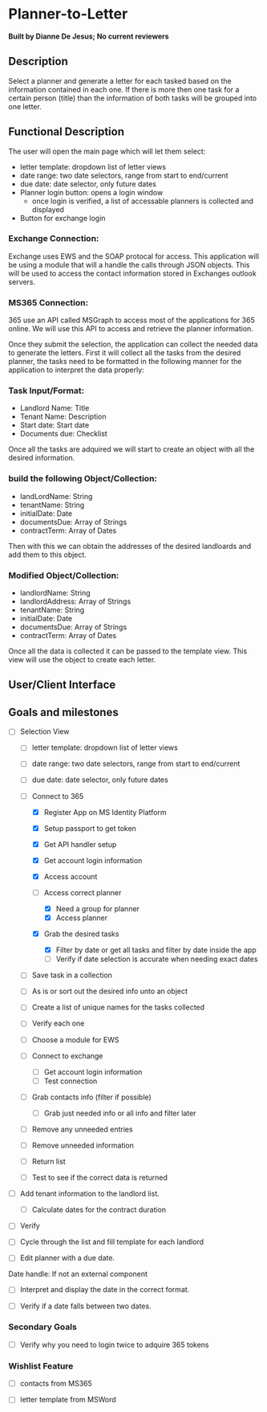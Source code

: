 # Planner-to-Letter
**Built by Dianne De Jesus; No current reviewers**
  
## Description
Select a planner and generate a letter for each tasked based on the information contained in each one. If there is more then one task for a certain person (title) than the information of both tasks will be grouped into one letter.

<!-- Functional Descrition
 With this section, you’re trying to answer a simple question: What does the software do? Of course, to answer this question thoroughly, you’ll need to dig a little deeper. In your functional description, you should cover error handling, one-time startup procedures, user limitations, and other similar details.  -->

## Functional Description
The user will open the main page which will let them select: 
* letter template: dropdown list of letter views
* date range: two date selectors, range from start to end/current
* due date: date selector, only future dates
* Planner login button: opens a login window
    * once login is verified, a list of accessable planners is collected and displayed
* Button for exchange login

### Exchange Connection:
Exchange uses EWS and the SOAP protocal for access. This application will be using a module that will a handle the calls through JSON objects. This will be used to access the contact information stored in Exchanges outlook servers.

### MS365 Connection:
365 use an API called MSGraph to access most of the applications for 365 online. We will use this API to access and retrieve the planner information.

Once they submit the selection, the application can collect the needed data to generate the letters. First it will collect all the tasks from the desired planner, the tasks need to be formatted in the following manner for the application to interpret the data properly:

### Task Input/Format:
* Landlord Name: Title
* Tenant Name: Description
* Start date: Start date
* Documents due: Checklist

Once all the tasks are adquired we will start to create an object with all the desired information. 

### build the following Object/Collection:
* landLordName: String
* tenantName: String
* initialDate: Date
* documentsDue: Array of Strings
* contractTerm: Array of Dates

Then with this we can obtain the addresses of the desired landloards and add them to this object.

### Modified Object/Collection:
* landlordName: String
* landlordAddress: Array of Strings
* tenantName: String
* initialDate: Date
* documentsDue: Array of Strings
* contractTerm: Array of Dates

Once all the data is collected it can be passed to the template view. This view will use the object to create each letter.





<!-- ### Databases


 -->





## User/Client Interface
<!-- 
    ### Login Page
    ![login page](https://github.com/diannedejesus/update_contacts/blob/main/login-signup.PNG?raw=true "Login Page")
    ***
    ### Signup Page
    ![signup page](https://github.com/diannedejesus/update_contacts/blob/main/signup-login.PNG?raw=true "Signup Page")
    ***
-->

<!-- User Interfase
There’s a good chance your coding project is going to be an application, which means it will have a user interface. (If your project is a library or something similar, there won’t be an interface.) As clients, UX designers, and programmers discuss and plan the user interface, it’s easy for the lines to get crossed. If the client doesn’t adequately communicate their vision, your teams might build out the user interface only to have the design shot down.  

Here’s the good news: These mishaps are, for the most part, entirely avoidable. You just need to discuss a few questions with the client before you start developing. Do certain elements of the interface change (animations)? Which elements are buttons? How many unique screens can the user navigate to? And, of course, what does all of this actually look like?

And there’s more good news: Wireframe diagrams can help you answer all of these questions! As your client shares their vision for the user interface (perhaps sending rough sketches), your teams should build out wireframe diagrams.

Once these wireframes are approved by the client, include them in the user interface section of your software design document.

illustration of people working together
Learn how to create a low-fidelity wireframe in Lucidchart to include within your software design document. -->

## Goals and milestones
- [ ] Selection View
    - [ ] letter template: dropdown list of letter views
    - [ ] date range: two date selectors, range from start to end/current
    - [ ] due date: date selector, only future dates

    - [ ] Connect to 365
        - [X] Register App on MS Identity Platform
        - [X] Setup passport to get token
        - [x] Get API handler setup
        - [X] Get account login information
        - [x] Access account

        - [ ] Access correct planner
            - [X] Need a group for planner
            - [X] Access planner
        - [X] Grab the desired tasks
            - [X] Filter by date or get all tasks and filter by date inside the app
            - [ ] Verify if date selection is accurate when needing exact dates

    - [ ] Save task in a collection
    - [ ] As is or sort out the desired info unto an object
    - [ ] Create a list of unique names for the tasks collected
    - [ ] Verify each one


    - [ ] Choose a module for EWS
    - [ ] Connect to exchange
        - [ ] Get account login information
        - [ ] Test connection
    - [ ] Grab contacts info (filter if possible)
        - [ ] Grab just needed info or all info and filter later
    - [ ] Remove any unneeded entries
    - [ ] Remove unneeded information
    - [ ] Return list
    - [ ] Test to see if the correct data is returned


- [ ] Add tenant information to the landlord list.
    - [ ] Calculate dates for the contract duration
- [ ] Verify



- [ ] Cycle through the list and fill template for each landlord
- [ ] Edit planner with a due date.

Date handle:
If not an external component

- [ ] Interpret and display the date in the correct format.
- [ ] Verify if a date falls between two dates.



### Secondary Goals
- [ ] Verify why you need to login twice to adquire 365 tokens



### Wishlist Feature
- [ ] contacts from MS365
- [ ] letter template from MSWord


<!-- #### Future



### Issues




### Completed -->






<!-- NOTES



 -->

<!-- Break it down
 Instead of approaching your project as a single drawn-out process, you might find it helpful to break it down into more manageable pieces. (This is true for the project’s timeline and the code itself.) At the most macro level, you have an overarching goal: What problem is your software addressing? Who will be using it?

Below that, you have a set of milestones. Milestones are essentially checkpoints—they help stakeholders know when certain aspects of the project will be completed. These milestones are for both internal use and external use. Within your team, they help keep your engineering team on track. You can also use them to show the client measurable steps your teams are taking to finish the project.  -->

<!-- ## Prioritization
As you begin to break the project into smaller features and user stories, you’ll want to rank them according to priority. To do this, plot each feature on a prioritization matrix, a four-quadrant graph that helps you sort features according to urgency and impact. The horizontal axis runs from low to high urgency; the vertical axis runs from low to high impact.

Based on the quadrant each feature falls into, decide whether to include it in your minimum viable product (MVP). Features in the upper-right quadrant (high urgency, high impact) should be included in your MVP. With features in the bottom-right (high urgency, low impact) and upper-left (low urgency, high impact) quadrants, use your discretion to decide if they are a part of your MVP. Features in the bottom-left quadrant (low urgency, low impact) should not be included in your minimum viable product.
-->

<!-- ## Current and proposed solutions 
You’re building software to address a problem, but yours might not be the first attempt at a solution. There’s a good chance a current (or existing) solution is in place—you’ll want to describe this solution in your SDD. 

You don’t need to get into the tiny details, but should at least write up a user story: How does a user interact with that solution? How is data handled?

Next, you’ll want to include a section outlining your proposed solution. If there’s an existing solution in place, why is your proposed solution needed? Now’s your chance to justify the project. You’ll want to explain this in as much technical detail as possible—after reading this section, another engineer should be able to build your proposed solution, or something like it, without any prior knowledge of the project.
-->

<!-- ## Timeline
The milestones section of your SDD should provide a general timeframe for non-engineering stakeholders. This section is far more detailed and is mostly for the benefit of your engineering teams. In your timeline, include specific tasks and deadlines as well as the teams or individuals to which they’re assigned.  -->

<!--  -->
<!-- Pro tips for creating your software design documents
Just because you create a software design document and include each of the aforementioned sections doesn’t mean it’ll be effective. It’s a start, sure, but to get the most from your SDDs, keep these tips in mind. -->

<!-- Keep your language simple
When it comes to software design documents, clarity is key. There’s no need for flowery language and long, winding sentences—keep your sentences short and precise. Where appropriate, include bullet points or numbered lists. -->

<!-- Include visuals
Think back to your user interface section. Using wireframes, you’re able to accurately communicate a design that would be nearly impossible to describe in writing. You might find class diagrams, timelines, and other charts similarly useful throughout your SDD.  -->

<!-- Get feedback early
Your first draft of an SDD doesn’t necessarily need to be your last—it should be one of many. As you create a software design document for your project, send it to the client and other stakeholders. They might catch sections that need to be fleshed out or parts that are unclear that you missed. Once you’ve gotten their feedback, revise, revise, revise! -->

<!-- Update your SDD
Once you’ve written your software design document and gotten approval from stakeholders, don’t lock it away in some dusty drawer (or whatever the digital equivalent is). As your project progresses, team members should be referencing the SDD constantly. If there’s a delay, update your timeline. By treating an SDD as a living document, it will become an invaluable single source of truth. -->

<!-- 
------------- Look in to ------------------

-->
